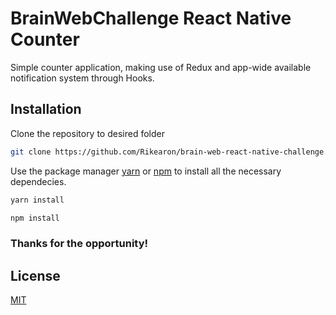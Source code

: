 # BrainWebChallenge React Native Counter

Simple counter application, making use of Redux and app-wide available notification system through Hooks.

## Installation

Clone the repository to desired folder

```bash
git clone https://github.com/Rikearon/brain-web-react-native-challenge.git <folder-name>
```

Use the package manager [yarn](https://classic.yarnpkg.com/en/) or [npm](https://www.npmjs.com/) to install all the necessary dependecies.

```bash
yarn install
```

```bash
npm install
```

### Thanks for the opportunity!

## License

[MIT](https://choosealicense.com/licenses/mit/)
